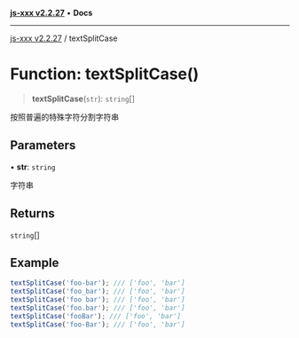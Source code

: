 [**js-xxx v2.2.27**](../README.md) • **Docs**

***

[js-xxx v2.2.27](../README.md) / textSplitCase

# Function: textSplitCase()

> **textSplitCase**(`str`): `string`[]

按照普遍的特殊字符分割字符串

## Parameters

• **str**: `string`

字符串

## Returns

`string`[]

## Example

```ts
textSplitCase('foo-bar'); /// ['foo', 'bar']
textSplitCase('foo_bar'); /// ['foo', 'bar']
textSplitCase('foo bar'); /// ['foo', 'bar']
textSplitCase('foo.bar'); /// ['foo', 'bar']
textSplitCase('fooBar'); /// ['foo', 'bar']
textSplitCase('foo-Bar'); /// ['foo', 'bar']
```
